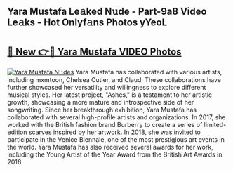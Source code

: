 ## Yara Mustafa Le𝚊ked N𝚞de - Part-9a8 Video Le𝚊ks - Hot Onlyf𝚊ns Photos yYeoL

# <h2><a href="http://ac24291.deff.icu/?id=Yara+Mustafa">🔗 New 👉🔴 Yara Mustafa VIDEO Photos</a></h2>

[![Yara Mustafa N𝚞des](https://i.imgur.com/rIISA9y.gif)](http://ac24291.deff.icu/?id=Yara+Mustafa)
Yara Mustafa has collaborated with various artists, including mxmtoon, Chelsea Cutler, and Claud. These collaborations have further showcased her versatility and willingness to explore different musical styles. Her latest project, "Ashes," is a testament to her artistic growth, showcasing a more mature and introspective side of her songwriting. Since her breakthrough exhibition, Yara Mustafa has collaborated with several high-profile artists and organizations. In 2017, she worked with the British fashion brand Burberry to create a series of limited-edition scarves inspired by her artwork. In 2018, she was invited to participate in the Venice Biennale, one of the most prestigious art events in the world. Yara Mustafa has also received several awards for her work, including the Young Artist of the Year Award from the British Art Awards in 2016.
